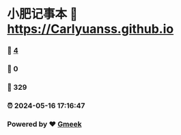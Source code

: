 # 小肥记事本 :link: https://Carlyuanss.github.io 
### :page_facing_up: [4](https://Carlyuanss.github.io/tag.html) 
### :speech_balloon: 0 
### :hibiscus: 329 
### :alarm_clock: 2024-05-16 17:16:47 
### Powered by :heart: [Gmeek](https://github.com/Meekdai/Gmeek)
